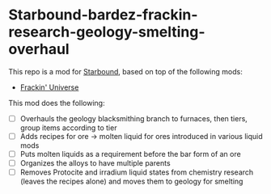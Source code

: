 # Starbound-bardez-frackin-research-geology-smelting-overhaul

This repo is a mod for [Starbound](https://playstarbound.com/), based on top of the following mods:
- [Frackin' Universe](https://steamcommunity.com/sharedfiles/filedetails/?id=729480149)

This mod does the following:
- [ ] Overhauls the geology blacksmithing branch to furnaces, then tiers, group items according to tier
- [ ] Adds recipes for ore -> molten liquid for ores introduced in various liquid mods
- [ ] Puts molten liquids as a requirement before the bar form of an ore
- [ ] Organizes the alloys to have multiple parents
- [ ] Removes Protocite and irradium liquid states from chemistry research (leaves the recipes alone) and moves them to geology for smelting